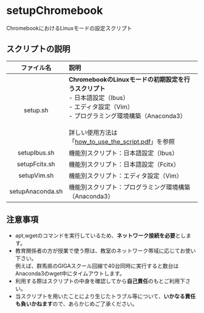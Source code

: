 # setupChromebook
ChromebookにおけるLinuxモードの設定スクリプト

## スクリプトの説明
|ファイル名|説明|
|:--:|:--|
|setup.sh|**ChromebookのLinuxモードの初期設定を行うスクリプト**<br> - 日本語設定（Ibus）<br> - エディタ設定（Vim）<br> - プログラミング環境構築（Anaconda3）<br><br>詳しい使用方法は「[how_to_use_the_script.pdf](https://github.com/s-sasaki-gunma/setupChromebook/blob/main/how_to_use_the_script.pdf)」を参照|
|setupIbus.sh|機能別スクリプト：日本語設定（Ibus）|
|setupFcitx.sh|機能別スクリプト：日本語設定（Fcitx）|
|setupVim.sh|機能別スクリプト：エディタ設定（Vim）|
|setupAnaconda.sh|機能別スクリプト：プログラミング環境構築（Anaconda3）|

## 注意事項
- apt,wgetのコマンドを実行しているため、**ネットワーク接続を必要**とします。
- 教育関係者の方が授業で使う際は、教室のネットワーク帯域に応じてお使い下さい。<br>例えば、群馬県のGIGAスクール回線で40台同時に実行すると数台はAnaconda3のwget中にタイムアウトします。
- 利用する際はスクリプトの中身を確認してから**自己責任**のもとご利用下さい。
- 当スクリプトを用いたことにより生じたトラブル等について、**いかなる責任も負いかねます**ので、あらかじめご了承ください。

